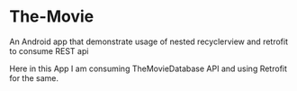 # The-Movie
An Android app that demonstrate usage of nested recyclerview and retrofit to consume REST api

Here in this App I am consuming TheMovieDatabase API and using Retrofit for the same.
